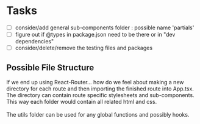 # Tasks

-   [ ] consider/add general sub-components folder : possible name 'partials'
-   [ ] figure out if @types in package.json need to be there or in "dev dependencies"
-   [ ] consider/delete/remove the testing files and packages

## Possible File Structure

If we end up using React-Router... how do we feel about making a new directory for each route and then importing the finished route into App.tsx. The directory can contain route specific stylesheets and sub-components. This way each folder would contain all related html and css. 
<br>
<br>
The utils folder can be used for any global functions and possibly hooks. 

